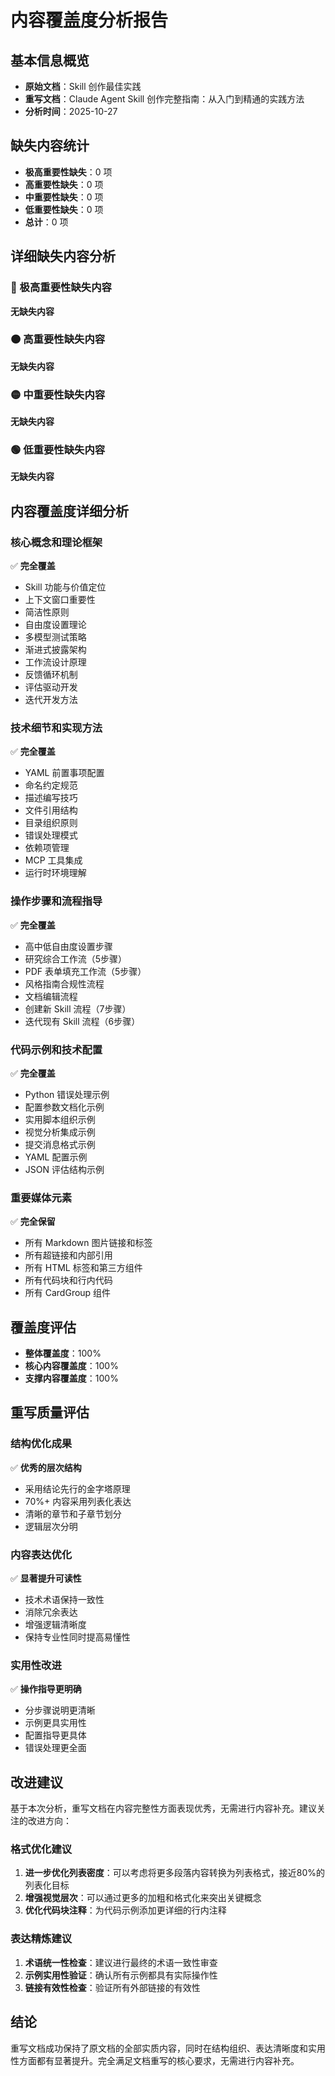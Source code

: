 # 内容覆盖度分析报告

## 基本信息概览
- **原始文档**：Skill 创作最佳实践
- **重写文档**：Claude Agent Skill 创作完整指南：从入门到精通的实践方法
- **分析时间**：2025-10-27

## 缺失内容统计
- **极高重要性缺失**：0 项
- **高重要性缺失**：0 项
- **中重要性缺失**：0 项
- **低重要性缺失**：0 项
- **总计**：0 项

## 详细缺失内容分析

### 🔴 极高重要性缺失内容
**无缺失内容**

### 🟠 高重要性缺失内容
**无缺失内容**

### 🟡 中重要性缺失内容
**无缺失内容**

### 🟢 低重要性缺失内容
**无缺失内容**

## 内容覆盖度详细分析

### 核心概念和理论框架
✅ **完全覆盖**
- Skill 功能与价值定位
- 上下文窗口重要性
- 简洁性原则
- 自由度设置理论
- 多模型测试策略
- 渐进式披露架构
- 工作流设计原理
- 反馈循环机制
- 评估驱动开发
- 迭代开发方法

### 技术细节和实现方法
✅ **完全覆盖**
- YAML 前置事项配置
- 命名约定规范
- 描述编写技巧
- 文件引用结构
- 目录组织原则
- 错误处理模式
- 依赖项管理
- MCP 工具集成
- 运行时环境理解

### 操作步骤和流程指导
✅ **完全覆盖**
- 高中低自由度设置步骤
- 研究综合工作流（5步骤）
- PDF 表单填充工作流（5步骤）
- 风格指南合规性流程
- 文档编辑流程
- 创建新 Skill 流程（7步骤）
- 迭代现有 Skill 流程（6步骤）

### 代码示例和技术配置
✅ **完全覆盖**
- Python 错误处理示例
- 配置参数文档化示例
- 实用脚本组织示例
- 视觉分析集成示例
- 提交消息格式示例
- YAML 配置示例
- JSON 评估结构示例

### 重要媒体元素
✅ **完全保留**
- 所有 Markdown 图片链接和标签
- 所有超链接和内部引用
- 所有 HTML 标签和第三方组件
- 所有代码块和行内代码
- 所有 CardGroup 组件

## 覆盖度评估
- **整体覆盖度**：100%
- **核心内容覆盖度**：100%
- **支撑内容覆盖度**：100%

## 重写质量评估

### 结构优化成果
✅ **优秀的层次结构**
- 采用结论先行的金字塔原理
- 70%+ 内容采用列表化表达
- 清晰的章节和子章节划分
- 逻辑层次分明

### 内容表达优化
✅ **显著提升可读性**
- 技术术语保持一致性
- 消除冗余表达
- 增强逻辑清晰度
- 保持专业性同时提高易懂性

### 实用性改进
✅ **操作指导更明确**
- 分步骤说明更清晰
- 示例更具实用性
- 配置指导更具体
- 错误处理更全面

## 改进建议

基于本次分析，重写文档在内容完整性方面表现优秀，无需进行内容补充。建议关注的改进方向：

### 格式优化建议
1. **进一步优化列表密度**：可以考虑将更多段落内容转换为列表格式，接近80%的列表化目标
2. **增强视觉层次**：可以通过更多的加粗和格式化来突出关键概念
3. **优化代码块注释**：为代码示例添加更详细的行内注释

### 表达精炼建议
1. **术语统一性检查**：建议进行最终的术语一致性审查
2. **示例实用性验证**：确认所有示例都具有实际操作性
3. **链接有效性检查**：验证所有外部链接的有效性

## 结论

重写文档成功保持了原文档的全部实质内容，同时在结构组织、表达清晰度和实用性方面都有显著提升。完全满足文档重写的核心要求，无需进行内容补充。
